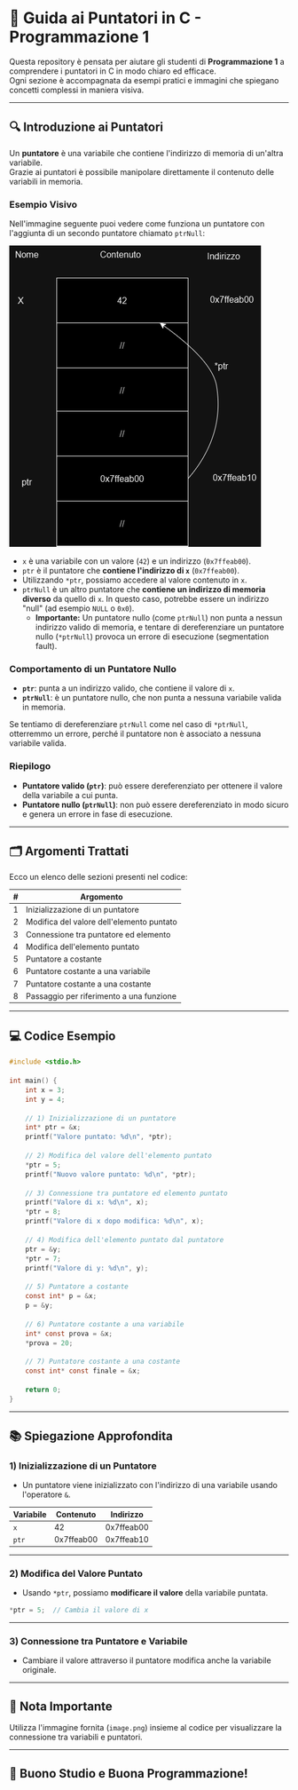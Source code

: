 
# 📘 Guida ai Puntatori in C - Programmazione 1

Questa repository è pensata per aiutare gli studenti di **Programmazione 1** a comprendere i puntatori in C in modo chiaro ed efficace.  
Ogni sezione è accompagnata da esempi pratici e immagini che spiegano concetti complessi in maniera visiva.

---

## 🔍 **Introduzione ai Puntatori**
Un **puntatore** è una variabile che contiene l'indirizzo di memoria di un'altra variabile.  
Grazie ai puntatori è possibile manipolare direttamente il contenuto delle variabili in memoria.

### **Esempio Visivo**

Nell'immagine seguente puoi vedere come funziona un puntatore con l'aggiunta di un secondo puntatore chiamato `ptrNull`:

![Esempio Puntatore](puntatore.png)

- `x` è una variabile con un valore (`42`) e un indirizzo (`0x7ffeab00`).
- `ptr` è il puntatore che **contiene l'indirizzo di `x`** (`0x7ffeab00`).
- Utilizzando `*ptr`, possiamo accedere al valore contenuto in `x`.
- `ptrNull` è un altro puntatore che **contiene un indirizzo di memoria diverso** da quello di `x`. In questo caso, potrebbe essere un indirizzo "null" (ad esempio `NULL` o `0x0`).
  - **Importante:** Un puntatore nullo (come `ptrNull`) non punta a nessun indirizzo valido di memoria, e tentare di dereferenziare un puntatore nullo (`*ptrNull`) provoca un errore di esecuzione (segmentation fault).

### Comportamento di un Puntatore Nullo

- **`ptr`**: punta a un indirizzo valido, che contiene il valore di `x`.
- **`ptrNull`**: è un puntatore nullo, che non punta a nessuna variabile valida in memoria.
  
Se tentiamo di dereferenziare `ptrNull` come nel caso di `*ptrNull`, otterremmo un errore, perché il puntatore non è associato a nessuna variabile valida.

### **Riepilogo**

- **Puntatore valido (`ptr`)**: può essere dereferenziato per ottenere il valore della variabile a cui punta.
- **Puntatore nullo (`ptrNull`)**: non può essere dereferenziato in modo sicuro e genera un errore in fase di esecuzione.


---

## 🗂️ **Argomenti Trattati**
Ecco un elenco delle sezioni presenti nel codice:

| **#** | **Argomento**                                |
|-------|--------------------------------------------|
| 1     | Inizializzazione di un puntatore            |
| 2     | Modifica del valore dell'elemento puntato   |
| 3     | Connessione tra puntatore ed elemento       |
| 4     | Modifica dell'elemento puntato              |
| 5     | Puntatore a costante                        |
| 6     | Puntatore costante a una variabile          |
| 7     | Puntatore costante a una costante           |
| 8     | Passaggio per riferimento a una funzione    |

---

## 💻 **Codice Esempio**
```c
#include <stdio.h>

int main() {
    int x = 3;
    int y = 4;

    // 1) Inizializzazione di un puntatore
    int* ptr = &x;
    printf("Valore puntato: %d\n", *ptr);

    // 2) Modifica del valore dell'elemento puntato
    *ptr = 5;
    printf("Nuovo valore puntato: %d\n", *ptr);

    // 3) Connessione tra puntatore ed elemento puntato
    printf("Valore di x: %d\n", x);
    *ptr = 8;
    printf("Valore di x dopo modifica: %d\n", x);

    // 4) Modifica dell'elemento puntato dal puntatore
    ptr = &y;
    *ptr = 7;
    printf("Valore di y: %d\n", y);

    // 5) Puntatore a costante
    const int* p = &x;
    p = &y;

    // 6) Puntatore costante a una variabile
    int* const prova = &x;
    *prova = 20;

    // 7) Puntatore costante a una costante
    const int* const finale = &x;

    return 0;
}
```

---

## 📚 **Spiegazione Approfondita**

### **1) Inizializzazione di un Puntatore**
- Un puntatore viene inizializzato con l'indirizzo di una variabile usando l'operatore `&`.

| Variabile | Contenuto | Indirizzo   |
|-----------|-----------|------------|
| `x`       | 42        | 0x7ffeab00 |
| `ptr`     | 0x7ffeab00| 0x7ffeab10 |

---

### **2) Modifica del Valore Puntato**
- Usando `*ptr`, possiamo **modificare il valore** della variabile puntata.

```c
*ptr = 5;  // Cambia il valore di x
```

---

### **3) Connessione tra Puntatore e Variabile**
- Cambiare il valore attraverso il puntatore modifica anche la variabile originale.

---

## 📝 **Nota Importante**
Utilizza l'immagine fornita (`image.png`) insieme al codice per visualizzare la connessione tra variabili e puntatori.

---

## 🚀 **Buono Studio e Buona Programmazione!**

